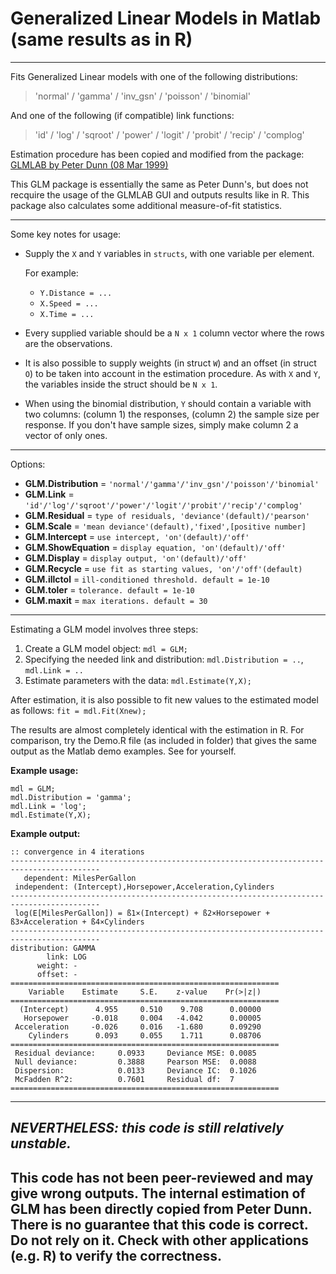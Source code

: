 ﻿# Generalized Linear Models in Matlab (same results as in R)

---

Fits Generalized Linear models with one of the following distributions:
 > 'normal' / 'gamma' / 'inv_gsn' / 'poisson' / 'binomial'

And one of the following (if compatible) link functions:
 > 'id' / 'log' / 'sqroot' / 'power' / 'logit' / 'probit' / 'recip' / 'complog'

Estimation procedure has been copied and modified from the package:
[GLMLAB by Peter Dunn (08 Mar 1999)](http://www.mathworks.com/matlabcentral/fileexchange/195-glmlab)

This GLM package is essentially the same as Peter Dunn's, but does not
recquire the usage of the GLMLAB GUI and outputs results like in R.
This package also calculates some additional measure-of-fit statistics.

---

Some key notes for usage:
- Supply the `X` and `Y` variables in `structs`, with one variable per element.

  For example: 
   - `Y.Distance = ...`
   - `X.Speed = ...`
   - `X.Time = ...`

- Every supplied variable should be a `N x 1` column vector where the rows
  are the observations.
- It is also possible to supply weights (in struct `W`) and an offset
  (in struct `O`) to be taken into account in the estimation procedure.
  As with `X` and `Y`, the variables inside the struct should be `N x 1`.
- When using the binomial distribution, `Y` should contain a variable
  with two columns: (column 1) the responses, (column 2) the sample size
  per response. If you don't have sample sizes, simply make column 2
  a vector of only ones.

---

Options:
 - **GLM.Distribution** =   `'normal'/'gamma'/'inv_gsn'/'poisson'/'binomial'`
 - **GLM.Link**         =    `'id'/'log'/'sqroot'/'power'/'logit'/'probit'/'recip'/'complog'`
 - **GLM.Residual**     =  `type of residuals, 'deviance'(default)/'pearson'`
 - **GLM.Scale**        =  `'mean deviance'(default),'fixed',[positive number]`
 - **GLM.Intercept**    =   `use intercept, 'on'(default)/'off'`
 - **GLM.ShowEquation** =  `display equation, 'on'(default)/'off'`
 - **GLM.Display**      =    `display output, 'on'(default)/'off'`
 - **GLM.Recycle**      =    `use fit as starting values, 'on'/'off'(default)`
 - **GLM.illctol**      =    `ill-conditioned threshold. default = 1e-10`
 - **GLM.toler**        =    `tolerance. default = 1e-10`
 - **GLM.maxit**        =    `max iterations. default = 30`

---

Estimating a GLM model involves three steps:
 1. Create a GLM model object: `mdl = GLM;`
 2. Specifying the needed link and distribution: `mdl.Distribution = ..`, `mdl.Link = ..`
 3. Estimate parameters with the data:            `mdl.Estimate(Y,X);`

After estimation, it is also possible to fit new values to the estimated model as follows: `fit = mdl.Fit(Xnew);`

The results are almost completely identical with the estimation in R.
For comparison, try the Demo.R file (as included in folder) that
gives the same output as the Matlab demo examples. See for yourself.

**Example usage:**

    mdl = GLM;
    mdl.Distribution = 'gamma';
    mdl.Link = 'log';
    mdl.Estimate(Y,X);
    
**Example output:**

    :: convergence in 4 iterations
    ------------------------------------------------------------------------------------------
       dependent: MilesPerGallon
     independent: (Intercept),Horsepower,Acceleration,Cylinders
    ------------------------------------------------------------------------------------------
     log(E[MilesPerGallon]) = ß1×(Intercept) + ß2×Horsepower + ß3×Acceleration + ß4×Cylinders
    ------------------------------------------------------------------------------------------
    distribution: GAMMA
            link: LOG
          weight: -
          offset: -
    ============================================================
        Variable    Estimate     S.E.    z-value    Pr(>|z|)
    ============================================================
      (Intercept)      4.955     0.510    9.708 	 0.00000
       Horsepower     -0.018     0.004   -4.042 	 0.00005
     Acceleration     -0.026     0.016   -1.680 	 0.09290
        Cylinders      0.093     0.055    1.711 	 0.08706
    ============================================================
     Residual deviance:     0.0933     Deviance MSE: 0.0085
     Null deviance:         0.3888     Pearson MSE:  0.0088
     Dispersion:            0.0133     Deviance IC:  0.1026
     McFadden R^2:          0.7601     Residual df:  7
    ============================================================

---
***NEVERTHELESS: this code is still relatively unstable.***
---
**This code has not been peer-reviewed** and may give wrong outputs.
The internal estimation of GLM has been directly copied from Peter Dunn.
There is no guarantee that this code is correct. Do not rely on it.
Check with other applications (e.g. R) to verify the correctness.
---

